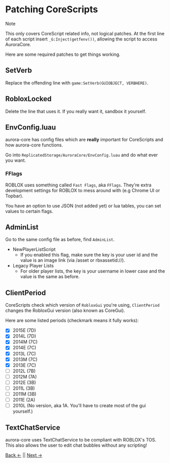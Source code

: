 # Patching CoreScripts
> [!NOTE]
> This only covers CoreScript related info, not logical patches.
At the first line of each script insert `_G:Inject(getfenv())`, allowing the script to access AuroraCore.

Here are some required patches to get things working.
## SetVerb
Replace the offending line with `game:SetVerb(GUIOBJECT, VERBHERE)`.
## RobloxLocked
Delete the line that uses it. If you really want it, sandbox it yourself.
## EnvConfig.luau
aurora-core has config files which are **really** important for CoreScripts and how aurora-core functions.

Go into `ReplicatedStorage/AuroraCore/EnvConfig.luau` and do what ever you want.
### FFlags
ROBLOX uses something called `Fast Flags`, aka `FFlags`. They're extra development settings for ROBLOX to mess around with (e.g Chrome UI or Topbar).

You have an option to use JSON (not added yet) or lua tables, you can set values to certain flags.
## AdminList
Go to the same config file as before, find `AdminList`.
* NewPlayerListScript
    * If you enabled this flag, make sure the key is your user id and the value is an image link (via /asset or rbxassetid://).
* Legacy Player Lists
    * For older player lists, the key is your username in lower case and the value is the same as before.
## ClientPeriod
CoreScripts check which version of `RobloxGui` you're using, `ClientPeriod` changes the RobloxGui version (also known as CoreGui).

Here are some listed periods (checkmark means it fully works):
- [x] 2015E (7D)
- [x] 2014L (7D)
- [x] 2014M (7C)
- [x] 2014E (7C)
- [x] 2013L (7C)
- [x] 2013M (7C)
- [x] 2013E (7C)
- [ ] 2012L (7B)
- [ ] 2012M (7A)
- [ ] 2012E (3B)
- [ ] 2011L (3B)
- [ ] 2011M (3B)
- [ ] 2011E (2A)
- [ ] 2010L (No version, aka 1A. You'll have to create most of the gui yourself.)
## TextChatService
aurora-core uses TextChatService to be compliant with ROBLOX's TOS. This also allows the user to edit chat bubbles without any scripting!

[Back <-](/docs/Info/Permissions.md) || [Next ->](/docs/Info/ROJO.md)